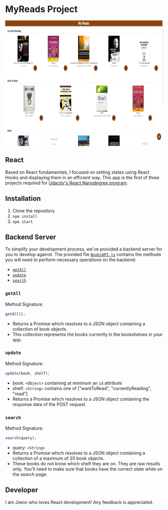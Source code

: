 # MyReads Project

<img src="src/assets/Screenshot.png" width="700px" height="400px"/>

## React

Based on React fundamentals, I focused on setting states using React Hooks and displaying them in an efficient way.
This app is the first of three projects required for [Udacity's React Nanodegree program](https://www.udacity.com/course/react-nanodegree--nd019).

## Installation

1. Clone the repository
2. `npm install`
3. `npm start`

## Backend Server

To simplify your development process, we've provided a backend server for you to develop against. The provided file [`BooksAPI.js`](src/BooksAPI.js) contains the methods you will need to perform necessary operations on the backend:

- [`getAll`](#getall)
- [`update`](#update)
- [`search`](#search)

### `getAll`

Method Signature:

```js
getAll();
```

- Returns a Promise which resolves to a JSON object containing a collection of book objects.
- This collection represents the books currently in the bookshelves in your app.

### `update`

Method Signature:

```js
update(book, shelf);
```

- book: `<Object>` containing at minimum an `id` attribute
- shelf: `<String>` contains one of ["wantToRead", "currentlyReading", "read"]
- Returns a Promise which resolves to a JSON object containing the response data of the POST request

### `search`

Method Signature:

```js
search(query);
```

- query: `<String>`
- Returns a Promise which resolves to a JSON object containing a collection of a maximum of 20 book objects.
- These books do not know which shelf they are on. They are raw results only. You'll need to make sure that books have the correct state while on the search page.

## Developer

I am Jiwon who loves React development! Any feedback is appreciated.
